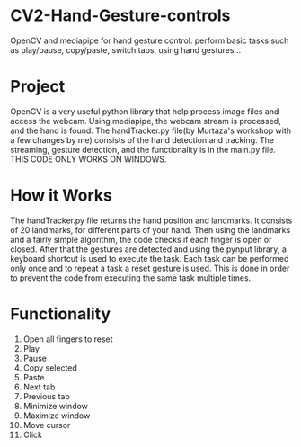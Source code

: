 # CV2-Hand-Gesture-controls
OpenCV and mediapipe for hand gesture control. perform basic tasks such as play/pause, copy/paste, switch tabs, using hand gestures...
# Project
OpenCV is a very useful python library that help process image files and access the webcam. Using mediapipe, the webcam stream is processed, and the hand is found. The handTracker.py file(by Murtaza's workshop with a few changes by me) consists of the hand detection and tracking. The streaming, gesture detection, and the functionality is in the main.py file. THIS CODE ONLY WORKS ON WINDOWS.
# How it Works
The handTracker.py file returns the hand position and landmarks. It consists of 20 landmarks, for different parts of your hand. Then using the landmarks and a fairly simple algorithm, the code checks if each finger is open or closed. After that the gestures are detected and using the pynput library, a keyboard shortcut is used to execute the task. Each task can be performed only once and to repeat a task a reset gesture is used. This is done in order to prevent the code from executing the same task multiple times.
# Functionality
1. Open all fingers to reset
2. Play
3. Pause
4. Copy selected
5. Paste
6. Next tab
7. Previous tab
8. Minimize window
9. Maximize window
10. Move cursor
11. Click
